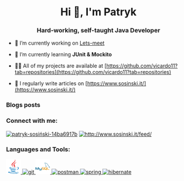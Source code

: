 <h1 align="center">Hi 👋, I'm Patryk</h1>
<h3 align="center">Hard-working, self-taught Java Developer</h3>

- 🔭 I’m currently working on [Lets-meet](https://github.com/vicardo11/lets-meet)

- 🌱 I’m currently learning **JUnit & Mockito**

- 👨‍💻 All of my projects are available at [https://github.com/vicardo11?tab=repositories](https://github.com/vicardo11?tab=repositories)

- 📝 I regularly write articles on [https://www.sosinski.it/](https://www.sosinski.it/)

### Blogs posts
<!-- BLOG-POST-LIST:START -->
<!-- BLOG-POST-LIST:END -->

<h3 align="left">Connect with me:</h3>
<p align="left">
<a href="https://linkedin.com/in/patryk-sosiński-14ba6917b" target="blank"><img align="center" src="https://cdn.jsdelivr.net/npm/simple-icons@3.0.1/icons/linkedin.svg" alt="patryk-sosiński-14ba6917b" height="30" width="40" /></a>
<a href="/http://www.sosinski.it/feed/" target="blank"><img align="center" src="https://cdn.jsdelivr.net/npm/simple-icons@3.0.1/icons/rss.svg" alt="http://www.sosinski.it/feed/" height="30" width="40" /></a>
</p>

<h3 align="left">Languages and Tools:</h3>
<p align="left"> <a href="https://www.java.com" target="_blank"> <img src="https://raw.githubusercontent.com/devicons/devicon/master/icons/java/java-original.svg" alt="java" width="40" height="40"/> </a> <a href="https://git-scm.com/" target="_blank"> <img src="https://www.vectorlogo.zone/logos/git-scm/git-scm-icon.svg" alt="git" width="40" height="40"/> </a>  <a href="https://www.mysql.com/" target="_blank"> <img src="https://raw.githubusercontent.com/devicons/devicon/master/icons/mysql/mysql-original-wordmark.svg" alt="mysql" width="40" height="40"/> </a> <a href="https://postman.com" target="_blank"> <img src="https://www.vectorlogo.zone/logos/getpostman/getpostman-icon.svg" alt="postman" width="40" height="40"/> </a> <a href="https://spring.io/" target="_blank"> <img src="https://www.vectorlogo.zone/logos/springio/springio-icon.svg" alt="spring" width="40" height="40"/> </a> <a href="https://hibernate.org/" target="_blank"> <img src="https://www.vectorlogo.zone/logos/hibernate/hibernate-icon.svg" alt="hibernate" width="40" height="40"/> </a></p>
